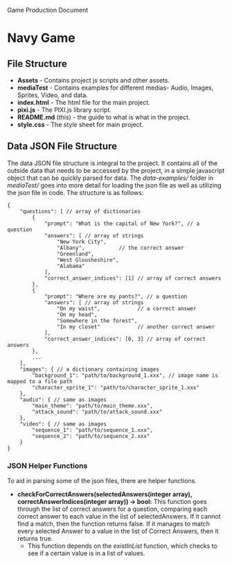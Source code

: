 Game Production Document
# Navy Game

## File Structure
* **Assets** - Contains project js scripts and other assets.
* **mediaTest** - Contains examples for different medias- Audio, Images, Sprites, Video, and data.
* **index.html** - The html file for the main project.
* **pixi.js** - The PIXI.js library script.
* **README.md** (this) - the guide to what is what in the project.
* **style.css** - The style sheet for main project.

## Data JSON File Structure
The data JSON file structure is integral to the project. It contains all of the outside data that needs to be accessed by the project, in a simple javascript object that can be quickly parsed for data. The *data-examples/* folder in *mediaTest/* goes into more detail for loading the json file as well as utilizing the json file in code. The structure is as follows:

```
{
    "questions": [ // array of dictionaries
        {
            "prompt": "What is the capital of New York?", // a question
            "answers": [ // array of strings
                "New York City",
                "Albany",           // the correct answer
                "Greenland",
                "West Glousheshire",
                "Alabama"
            ],
            "correct_answer_indices": [1] // array of correct answers
        },
        {
            "prompt": "Where are my pants?", // a question
            "answers": [ // array of strings
                "On my waist",            // a correct answer
                "On my head",
                "Somewhere in the forest",
                "In my closet"            // another correct answer
            ],
            "correct_answer_indices": [0, 3] // array of correct answers
        },
        ...
    ],
    "images": { // a dictionary containing images
        "background_1": "path/to/background_1.xxx", // image name is mapped to a file path
        "character_sprite_1": "path/to/character_sprite_1.xxx"
    },
    "audio": { // same as images
        "main_theme": "path/to/main_theme.xxx",
        "attack_sound": "path/to/attack_sound.xxx"
    },
    "video": { // same as images
        "sequence_1": "path/to/sequence_1.xxx",
        "sequence_2": "path/to/sequence_2.xxx"
    }
}
```

### JSON Helper Functions
To aid in parsing some of the json files, there are helper functions.

* **checkForCorrectAnswers(selectedAnswers(integer array), correctAnswerIndices(integer array)) -> bool:** This function goes through the list of correct answers for a question, comparing each correct answer to each value in the list of selectedAnswers. If it cannot find a match, then the function returns false. If it manages to match every selected Answer to a value in the list of Correct Answers, then it returns true.
  * This function depends on the *existInList* function, which checks to see if a certain value is in a list of values.